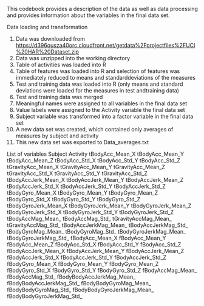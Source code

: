 This codebook provides a description of the data as well as data processing and provides information about the variables in the final data set.


Data loading and transformation

1. Data was downloaded from https://d396qusza40orc.cloudfront.net/getdata%2Fprojectfiles%2FUCI%20HAR%20Dataset.zip
2. Data was unzipped into the working directory
3. Table of activities was loaded into R
4. Table of features was loaded into R and selection of features was immediately reduced to means and standarddeviations of the measures
5. Test and training data was loaded into R (only means and standard deviations were loaded for the measures in test andtraining data)
6. Test and training data was merged
7. Meaningful names were assigned to all variables in the final data set
8. Value labels were assigned to the Activity variable the final data set
9. Subject variable was transformed into a factor variable in the final data set
10. A new data set was created, which contained only averages of measures by subject and activity
11. This new data set was exported to Data_averages.txt

List of variables
  Subject
  Activity
  tBodyAcc_Mean_X
  tBodyAcc_Mean_Y
  tBodyAcc_Mean_Z
  tBodyAcc_Std_X
  tBodyAcc_Std_Y
  tBodyAcc_Std_Z
  tGravityAcc_Mean_X
  tGravityAcc_Mean_Y
  tGravityAcc_Mean_Z
  tGravityAcc_Std_X
  tGravityAcc_Std_Y
  tGravityAcc_Std_Z
  tBodyAccJerk_Mean_X
  tBodyAccJerk_Mean_Y
  tBodyAccJerk_Mean_Z
  tBodyAccJerk_Std_X
  tBodyAccJerk_Std_Y
  tBodyAccJerk_Std_Z
  tBodyGyro_Mean_X 
  tBodyGyro_Mean_Y
  tBodyGyro_Mean_Z
  tBodyGyro_Std_X
  tBodyGyro_Std_Y
  tBodyGyro_Std_Z
  tBodyGyroJerk_Mean_X
  tBodyGyroJerk_Mean_Y
  tBodyGyroJerk_Mean_Z
  tBodyGyroJerk_Std_X
  tBodyGyroJerk_Std_Y
  tBodyGyroJerk_Std_Z
  tBodyAccMag_Mean_
  tBodyAccMag_Std_
  tGravityAccMag_Mean_
  tGravityAccMag_Std_
  tBodyAccJerkMag_Mean_
  tBodyAccJerkMag_Std_
  tBodyGyroMag_Mean_
  tBodyGyroMag_Std_
  tBodyGyroJerkMag_Mean_
  tBodyGyroJerkMag_Std_
  fBodyAcc_Mean_X
  fBodyAcc_Mean_Y
  fBodyAcc_Mean_Z
  fBodyAcc_Std_X
  fBodyAcc_Std_Y
  fBodyAcc_Std_Z
  fBodyAccJerk_Mean_X
  fBodyAccJerk_Mean_Y
  fBodyAccJerk_Mean_Z
  fBodyAccJerk_Std_X
  fBodyAccJerk_Std_Y
  fBodyAccJerk_Std_Z
  fBodyGyro_Mean_X
  fBodyGyro_Mean_Y
  fBodyGyro_Mean_Z
  fBodyGyro_Std_X
  fBodyGyro_Std_Y
  fBodyGyro_Std_Z
  fBodyAccMag_Mean_
  fBodyAccMag_Std_
  fBodyBodyAccJerkMag_Mean_
  fBodyBodyAccJerkMag_Std_
  fBodyBodyGyroMag_Mean_
  fBodyBodyGyroMag_Std_
  fBodyBodyGyroJerkMag_Mean_
  fBodyBodyGyroJerkMag_Std_
  
 



